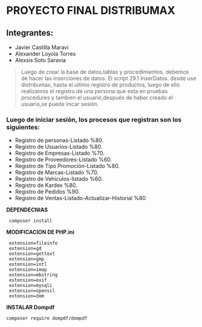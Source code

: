 # **PROYECTO FINAL DISTRIBUMAX**

## Integrantes:

- Javier Castilla Maravi
- Alexander Loyola Torres
- Alexsis Soto Saravia


> Luego de crear la base de datos,tablas y procedimientos, debemos de hacer las inserciones de datos.
>El script 29.1 InserDatos.
>desde use distribumax, hasta el ultimo registro de productos, luego de ello realizamos el registro de una persona que esta en pruebas procedures y tambien el usuario,después de haber creado el usuario,se puede inicar sesión. 

### Luego de iniciar sesión, los procesos que registran son los siguientes:
- Registro de personas-Listado %80.
- Registro de Usuarios-Listado %80. 
- Registro de Empresas-Listado %70.
- Registro de Proveedores-Listado %60.
- Registro de Tipo Promoción-Listado %80.
- Registro de Marcas-Listado %70.
- Registro de Vehiculos-listado %60.
- Registro de Kardex %80.
- Registro de Pedidos %90.
- Registro de Ventas-Listado-Actualizar-Historial %80


**DEPENDECNIAS**
```
 composer install
```

**MODIFICACION DE PHP.ini**
 ```
  extension=fileinfo
  extension=gd
  extension=gettext
  extension=gmp
  extension=intl
  extension=imap
  extension=mbstring
  extension=exif
  extension=mysqli
  extension=openssl
  extension=dom

```

**INSTALAR Dompdf**
 ```
 composer require dompdf/dompdf
```